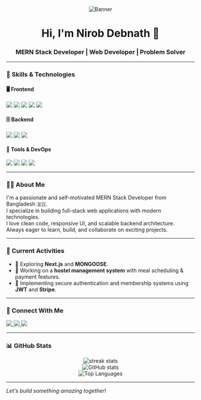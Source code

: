 <!-- Banner Image -->
<p align="center">
  <img src="https://i.ibb.co/nsNXkHwc/Nirob-Debnath.jpg" alt="Banner" />
</p>

<h1 align="center">Hi, I'm Nirob Debnath 👋</h1>
<h3 align="center">MERN Stack Developer | Web Developer | Problem Solver</h3>

---

### 🚀 Skills & Technologies

#### 🖥️ Frontend
<p>
  <img src="https://img.shields.io/badge/-HTML5-E34F26?logo=html5&logoColor=white&style=for-the-badge" />
  <img src="https://img.shields.io/badge/-CSS3-1572B6?logo=css3&logoColor=white&style=for-the-badge" />
  <img src="https://img.shields.io/badge/-TailwindCSS-38B2AC?logo=tailwind-css&logoColor=white&style=for-the-badge" />
  <img src="https://img.shields.io/badge/-JavaScript-F7DF1E?logo=javascript&logoColor=black&style=for-the-badge" />
  <img src="https://img.shields.io/badge/-ReactJS-61DAFB?logo=react&logoColor=white&style=for-the-badge" />
</p>

#### 🗄️ Backend
<p>
  <img src="https://img.shields.io/badge/-Node.js-339933?logo=node.js&logoColor=white&style=for-the-badge" />
  <img src="https://img.shields.io/badge/-Express.js-000000?logo=express&logoColor=white&style=for-the-badge" />
  <img src="https://img.shields.io/badge/-MongoDB-47A248?logo=mongodb&logoColor=white&style=for-the-badge" />
</p>

#### 🔧 Tools & DevOps
<p>
  <img src="https://img.shields.io/badge/-Git-F05032?logo=git&logoColor=white&style=for-the-badge" />
  <img src="https://img.shields.io/badge/-GitHub-181717?logo=github&logoColor=white&style=for-the-badge" />
  <img src="https://img.shields.io/badge/-VS%20Code-007ACC?logo=visual-studio-code&logoColor=white&style=for-the-badge" />
  <img src="https://img.shields.io/badge/-Postman-FF6C37?logo=postman&logoColor=white&style=for-the-badge" />
</p>

---

### 👨‍💻 About Me

I'm a passionate and self-motivated MERN Stack Developer from Bangladesh 🇧🇩.  
I specialize in building full-stack web applications with modern technologies.  
I love clean code, responsive UI, and scalable backend architecture.  
Always eager to learn, build, and collaborate on exciting projects.

---

### 🔭 Current Activities

- 🚀 Exploring **Next.js** and **MONGOOSE**.
- 🏨 Working on a **hostel management system** with meal scheduling & payment features.
- 🔐 Implementing secure authentication and membership systems using **JWT** and **Stripe**.

---

### 🔗 Connect With Me

<p>
  <a href="https://github.com/Nirob-Debnath" target="_blank">
    <img src="https://img.shields.io/badge/GitHub-%23181717.svg?&style=for-the-badge&logo=github&logoColor=white" />
  </a>
  <a href="https://www.linkedin.com/in/nirob-debnath" target="_blank">
    <img src="https://img.shields.io/badge/LinkedIn-%230077B5.svg?&style=for-the-badge&logo=linkedin&logoColor=white" />
  </a>
  <a href="mailto:nirobdebnath01@gmail.com">
    <img src="https://img.shields.io/badge/Gmail-D14836?style=for-the-badge&logo=gmail&logoColor=white" />
  </a>
</p>

---

### 📊 GitHub Stats

<p align="center">
  <img src="https://github-readme-streak-stats.herokuapp.com/?user=Nirob-Debnath&theme=tokyonight" alt="streak stats" />
  <br />
  <img src="https://github-readme-stats.vercel.app/api?username=Nirob-Debnath&show_icons=true&theme=tokyonight" alt="GitHub stats" />
  <br />
  <img src="https://github-readme-stats.vercel.app/api/top-langs/?username=Nirob-Debnath&layout=compact&theme=tokyonight" alt="Top Languages" />
</p>

---

*Let's build something amazing together!*
